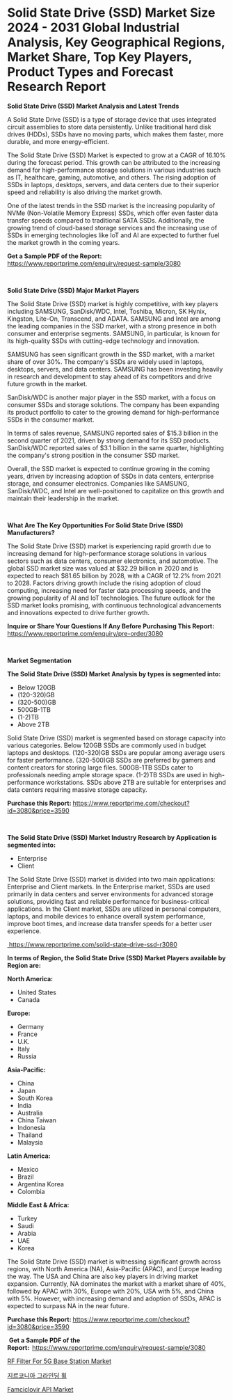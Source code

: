 <p><h1>Solid State Drive (SSD) Market Size 2024 - 2031 Global Industrial Analysis, Key Geographical Regions, Market Share, Top Key Players, Product Types and Forecast Research Report</h1></p><p><strong>Solid State Drive (SSD) Market Analysis and Latest Trends</strong></p>
<p><p>A Solid State Drive (SSD) is a type of storage device that uses integrated circuit assemblies to store data persistently. Unlike traditional hard disk drives (HDDs), SSDs have no moving parts, which makes them faster, more durable, and more energy-efficient. </p><p>The Solid State Drive (SSD) Market is expected to grow at a CAGR of 16.10% during the forecast period. This growth can be attributed to the increasing demand for high-performance storage solutions in various industries such as IT, healthcare, gaming, automotive, and others. The rising adoption of SSDs in laptops, desktops, servers, and data centers due to their superior speed and reliability is also driving the market growth.</p><p>One of the latest trends in the SSD market is the increasing popularity of NVMe (Non-Volatile Memory Express) SSDs, which offer even faster data transfer speeds compared to traditional SATA SSDs. Additionally, the growing trend of cloud-based storage services and the increasing use of SSDs in emerging technologies like IoT and AI are expected to further fuel the market growth in the coming years.</p></p>
<p><strong>Get a Sample PDF of the Report:&nbsp;</strong> <a href="https://www.reportprime.com/enquiry/request-sample/3080">https://www.reportprime.com/enquiry/request-sample/3080</a></p>
<p>&nbsp;</p>
<p><strong>Solid State Drive (SSD) Major Market Players</strong></p>
<p><p>The Solid State Drive (SSD) market is highly competitive, with key players including SAMSUNG, SanDisk/WDC, Intel, Toshiba, Micron, SK Hynix, Kingston, Lite-On, Transcend, and ADATA. SAMSUNG and Intel are among the leading companies in the SSD market, with a strong presence in both consumer and enterprise segments. SAMSUNG, in particular, is known for its high-quality SSDs with cutting-edge technology and innovation.</p><p>SAMSUNG has seen significant growth in the SSD market, with a market share of over 30%. The company's SSDs are widely used in laptops, desktops, servers, and data centers. SAMSUNG has been investing heavily in research and development to stay ahead of its competitors and drive future growth in the market.</p><p>SanDisk/WDC is another major player in the SSD market, with a focus on consumer SSDs and storage solutions. The company has been expanding its product portfolio to cater to the growing demand for high-performance SSDs in the consumer market.</p><p>In terms of sales revenue, SAMSUNG reported sales of $15.3 billion in the second quarter of 2021, driven by strong demand for its SSD products. SanDisk/WDC reported sales of $3.1 billion in the same quarter, highlighting the company's strong position in the consumer SSD market.</p><p>Overall, the SSD market is expected to continue growing in the coming years, driven by increasing adoption of SSDs in data centers, enterprise storage, and consumer electronics. Companies like SAMSUNG, SanDisk/WDC, and Intel are well-positioned to capitalize on this growth and maintain their leadership in the market.</p></p>
<p>&nbsp;</p>
<p><strong>What Are The Key Opportunities For Solid State Drive (SSD) Manufacturers?</strong></p>
<p><p>The Solid State Drive (SSD) market is experiencing rapid growth due to increasing demand for high-performance storage solutions in various sectors such as data centers, consumer electronics, and automotive. The global SSD market size was valued at $32.29 billion in 2020 and is expected to reach $81.65 billion by 2028, with a CAGR of 12.2% from 2021 to 2028. Factors driving growth include the rising adoption of cloud computing, increasing need for faster data processing speeds, and the growing popularity of AI and IoT technologies. The future outlook for the SSD market looks promising, with continuous technological advancements and innovations expected to drive further growth.</p></p>
<p><strong>Inquire or Share Your Questions If Any Before Purchasing This Report:</strong> <a href="https://www.reportprime.com/enquiry/pre-order/3080">https://www.reportprime.com/enquiry/pre-order/3080</a></p>
<p>&nbsp;</p>
<p><strong>Market Segmentation</strong></p>
<p><strong>The Solid State Drive (SSD) Market Analysis by types is segmented into:</strong></p>
<p><ul><li>Below 120GB</li><li>(120-320)GB</li><li>(320-500)GB</li><li>500GB-1TB</li><li>(1-2)TB</li><li>Above 2TB</li></ul></p>
<p><p>Solid State Drive (SSD) market is segmented based on storage capacity into various categories. Below 120GB SSDs are commonly used in budget laptops and desktops. (120-320)GB SSDs are popular among average users for faster performance. (320-500)GB SSDs are preferred by gamers and content creators for storing large files. 500GB-1TB SSDs cater to professionals needing ample storage space. (1-2)TB SSDs are used in high-performance workstations. SSDs above 2TB are suitable for enterprises and data centers requiring massive storage capacity.</p></p>
<p><strong>Purchase this Report:&nbsp;</strong><a href="https://www.reportprime.com/checkout?id=3080&price=3590">https://www.reportprime.com/checkout?id=3080&price=3590</a></p>
<p>&nbsp;</p>
<p><strong>The Solid State Drive (SSD) Market Industry Research by Application is segmented into:</strong></p>
<p><ul><li>Enterprise</li><li>Client</li></ul></p>
<p><p>The Solid State Drive (SSD) market is divided into two main applications: Enterprise and Client markets. In the Enterprise market, SSDs are used primarily in data centers and server environments for advanced storage solutions, providing fast and reliable performance for business-critical applications. In the Client market, SSDs are utilized in personal computers, laptops, and mobile devices to enhance overall system performance, improve boot times, and increase data transfer speeds for a better user experience.</p></p>
<p><a href="https://www.reportprime.com/solid-state-drive-ssd-r3080">&nbsp;https://www.reportprime.com/solid-state-drive-ssd-r3080</a></p>
<p><strong>In terms of Region, the Solid State Drive (SSD) Market Players available by Region are:</strong></p>
<p>
    <p> <strong> North America: </strong>
        <ul>
            <li>United States</li>
            <li>Canada</li>
        </ul>
        </p> 
    <p> <strong> Europe: </strong>
        <ul>
            <li>Germany</li>
            <li>France</li>
            <li>U.K.</li>
            <li>Italy</li>
            <li>Russia</li>
        </ul>
        </p> 
    <p> <strong> Asia-Pacific: </strong>
        <ul>
            <li>China</li>
            <li>Japan</li>
            <li>South Korea</li>
            <li>India</li>
            <li>Australia</li>
            <li>China Taiwan</li>
            <li>Indonesia</li>
            <li>Thailand</li>
            <li>Malaysia</li>
        </ul>
        </p> 
    <p> <strong> Latin America: </strong>
        <ul>
            <li>Mexico</li>
            <li>Brazil</li>
            <li>Argentina Korea</li>
            <li>Colombia</li>
        </ul>
        </p> 
    <p> <strong> Middle East & Africa: </strong>
        <ul>
            <li>Turkey</li>
            <li>Saudi</li>
            <li>Arabia</li>
            <li>UAE</li>
            <li>Korea</li>
        </ul>
    </p>
    </p>
<p><p>The Solid State Drive (SSD) market is witnessing significant growth across regions, with North America (NA), Asia-Pacific (APAC), and Europe leading the way. The USA and China are also key players in driving market expansion. Currently, NA dominates the market with a market share of 40%, followed by APAC with 30%, Europe with 20%, USA with 5%, and China with 5%. However, with increasing demand and adoption of SSDs, APAC is expected to surpass NA in the near future.</p></p>
<p><strong>Purchase this Report: </strong><a href="https://www.reportprime.com/checkout?id=3080&price=3590">https://www.reportprime.com/checkout?id=3080&price=3590</a></p>
<p>&nbsp;<strong>Get a Sample PDF of the Report:&nbsp;&nbsp;</strong><a href="https://www.reportprime.com/enquiry/request-sample/3080">https://www.reportprime.com/enquiry/request-sample/3080</a></p>
<p><strong></strong></p>
<p><p><a href="https://github.com/lbird53714/Market-Research-Report-List-4/blob/main/rf-filter-for-5g-base-station-market.md">RF Filter For 5G Base Station Market</a></p><p><a href="https://medium.com/@kylevasquez266/%EC%A7%80%EB%A5%B4%EC%BD%94%EB%8B%88%EC%95%84-%EC%97%B0%EB%A7%88-%ED%9C%A0-%EC%8B%9C%EC%9E%A5-%EC%8B%9C%EC%9E%A5-%EC%A0%90%EC%9C%A0%EC%9C%A8-%EC%8B%9C%EC%9E%A5-%ED%8A%B8%EB%A0%8C%EB%93%9C-%EB%B0%8F-%EB%AF%B8%EB%9E%98-%EC%84%B1%EC%9E%A5-%ED%83%90%EC%83%89-a25fc0353af6">지르코니아 그라인딩 휠</a></p><p><a href="https://view.publitas.com/reportprime-1/famciclovir-api-market-size-reveals-the-best-marketing-channels-in-global-industry/">Famciclovir API Market</a></p></p>